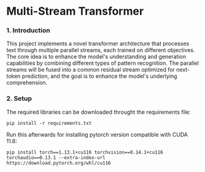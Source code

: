 # Multi-Stream Transformer

### 1. Introduction
This project implements a novel transformer architecture that processes text through multiple parallel streams, each trained on different objectives. The core idea is to enhance the model's understanding and generation capabilities by combining different types of pattern recognition. The parallel streams will be fused into a common residual stream optimized for next-token prediction, and the goal is to enhance the model's underlying comprehension.

### 2. Setup

The required libraries can be downloaded throught the requirements file:
```
pip install -r requirements.txt
```

Run this afterwards for installing pytorch version compatible with CUDA 11.6:
```
pip install torch==1.13.1+cu116 torchvision==0.14.1+cu116 torchaudio==0.13.1 --extra-index-url https://download.pytorch.org/whl/cu116
```


